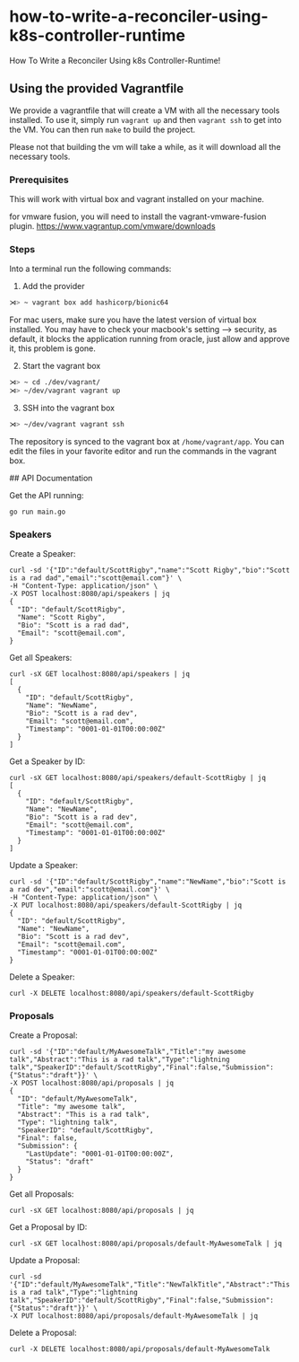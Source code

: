 # how-to-write-a-reconciler-using-k8s-controller-runtime
How To Write a Reconciler Using k8s Controller-Runtime!


## Using the provided Vagrantfile

We provide a vagrantfile that will create a VM with all the necessary tools installed.
To use it, simply run `vagrant up` and then `vagrant ssh` to get into the VM.
You can then run `make` to build the project.

Please not that building the vm will take a while, as it will download all the necessary tools.

### Prerequisites

This will work with virtual box and vagrant installed on your machine.

for vmware fusion, you will need to install the vagrant-vmware-fusion plugin.
https://www.vagrantup.com/vmware/downloads

### Steps

Into a terminal run the following commands:

1. Add the provider
```sh
⋊> ~ vagrant box add hashicorp/bionic64
```
For mac users, make sure you have the latest version of virtual box installed.
You may have to check your macbook's setting --> security, as default, it blocks the application
running from oracle, just allow and approve it, this problem is gone.

2. Start the vagrant box
```sh
⋊> ~ cd ./dev/vagrant/    
⋊> ~/dev/vagrant vagrant up
```

3. SSH into the vagrant box
```sh
⋊> ~/dev/vagrant vagrant ssh
```

The repository is synced to the vagrant box at `/home/vagrant/app`. You can edit
the files in your favorite editor and run the commands in the vagrant box.

## API Documentation

Get the API running:
```
go run main.go
```

### Speakers

Create a Speaker:
```
curl -sd '{"ID":"default/ScottRigby","name":"Scott Rigby","bio":"Scott is a rad dad","email":"scott@email.com"}' \
-H "Content-Type: application/json" \
-X POST localhost:8080/api/speakers | jq
{
  "ID": "default/ScottRigby",
  "Name": "Scott Rigby",
  "Bio": "Scott is a rad dad",
  "Email": "scott@email.com",
}
```

Get all Speakers:
```
curl -sX GET localhost:8080/api/speakers | jq
[
  {
    "ID": "default/ScottRigby",
    "Name": "NewName",
    "Bio": "Scott is a rad dev",
    "Email": "scott@email.com",
    "Timestamp": "0001-01-01T00:00:00Z"
  }
]
```

Get a Speaker by ID:
```
curl -sX GET localhost:8080/api/speakers/default-ScottRigby | jq
[
  {
    "ID": "default/ScottRigby",
    "Name": "NewName",
    "Bio": "Scott is a rad dev",
    "Email": "scott@email.com",
    "Timestamp": "0001-01-01T00:00:00Z"
  }
]
```

Update a Speaker:
```
curl -sd '{"ID":"default/ScottRigby","name":"NewName","bio":"Scott is a rad dev","email":"scott@email.com"}' \
-H "Content-Type: application/json" \
-X PUT localhost:8080/api/speakers/default-ScottRigby | jq
{
  "ID": "default/ScottRigby",
  "Name": "NewName",
  "Bio": "Scott is a rad dev",
  "Email": "scott@email.com",
  "Timestamp": "0001-01-01T00:00:00Z"
}
```

Delete a Speaker:
```
curl -X DELETE localhost:8080/api/speakers/default-ScottRigby
```


### Proposals

Create a Proposal:
```
curl -sd '{"ID":"default/MyAwesomeTalk","Title":"my awesome talk","Abstract":"This is a rad talk","Type":"lightning talk","SpeakerID":"default/ScottRigby","Final":false,"Submission":{"Status":"draft"}}' \
-X POST localhost:8080/api/proposals | jq
{
  "ID": "default/MyAwesomeTalk",
  "Title": "my awesome talk",
  "Abstract": "This is a rad talk",
  "Type": "lightning talk",
  "SpeakerID": "default/ScottRigby",
  "Final": false,
  "Submission": {
    "LastUpdate": "0001-01-01T00:00:00Z",
    "Status": "draft"
  }
}
```

Get all Proposals:
```
curl -sX GET localhost:8080/api/proposals | jq
```

Get a Proposal by ID:
```
curl -sX GET localhost:8080/api/proposals/default-MyAwesomeTalk | jq

```

Update a Proposal:
```
curl -sd '{"ID":"default/MyAwesomeTalk","Title":"NewTalkTitle","Abstract":"This is a rad talk","Type":"lightning talk","SpeakerID":"default/ScottRigby","Final":false,"Submission":{"Status":"draft"}}' \
-X PUT localhost:8080/api/proposals/default-MyAwesomeTalk | jq

```

Delete a Proposal:
```
curl -X DELETE localhost:8080/api/proposals/default-MyAwesomeTalk
```